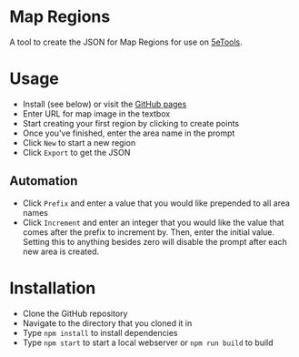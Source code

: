 # Map Regions

A tool to create the JSON for Map Regions for use on [5eTools](https://5e.tools).

# Usage

* Install (see below) or visit the [GitHub pages](https://arcanistzed.github.io/map-regions)
* Enter URL for map image in the textbox
* Start creating your first region by clicking to create points
* Once you've finished, enter the area name in the prompt
* Click `New` to start a new region
* Click `Export` to get the JSON

## Automation

* Click `Prefix` and enter a value that you would like prepended to all area names
* Click `Increment` and enter an integer that you would like the value that comes after the prefix to increment by. Then, enter the initial value. Setting this to anything besides zero will disable the prompt after each new area is created.

# Installation

* Clone the GitHub repository
* Navigate to the directory that you cloned it in
* Type `npm install` to install dependencies
* Type `npm start` to start a local webserver or `npm run build` to build
